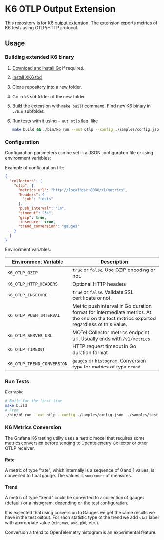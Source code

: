 # K6 OTLP Output Extension

This repository is for [K6 output extension](https://k6.io/docs/extensions/). The extension exports metrics of K6 tests using OTLP/HTTP protocol.

## Usage

### Building extended K6 binary

1. [Download and install Go](https://go.dev/doc/install) if required.
2. [Install XK6 tool](https://github.com/grafana/xk6/?tab=readme-ov-file#install-xk6)
3. Clone repository into a new folder.
4. Go to `k6` subfolder of the new folder.
5. Build the extension with `make build` command. Find new K6 binary in `./bin` subfolder.
6. Run tests with it using `--out otlp` flag, like

   ```sh
   make build && ./bin/k6 run --out otlp --config ./samples/config.json ./samples/test.js
   ```

### Configuration

Configuration parameters can be set in a JSON configuration file or using environment variables:

Example of configuration file:

```json
{
  "collectors": {
    "otlp": {
      "metrics_url": "http://localhost:8080/v1/metrics",
      "headers": {
        "job": "tests"
      },
      "push_interval": "1m",
      "timeout": "3s",
      "gzip": true,
      "insecure": true,
      "trend_conversion": "gauges"
    }
  }
}
```

Environment variables:

| Environment Variable       | Description |
|-------------------------   |-------------|
| `K6_OTLP_GZIP`             | `true` or `false`. Use GZIP encoding or not.  |
| `K6_OTLP_HTTP_HEADERS`     | Optional HTTP headers |
| `K6_OTLP_INSECURE`         | `true` or `false`. Validate SSL certificate or not. |
| `K6_OTLP_PUSH_INTERVAL`    | Metric push interval in Go duration format for intermediate metrics. At the end on the test metrics exported regardless of this value. |
| `K6_OTLP_SERVER_URL`       | MOTel Collector metrics endpoint url. Usually ends with `/v1/metrics` |
| `K6_OTLP_TIMEOUT`          | HTTP request timeout  in Go duration format |
| `K6_OTLP_TREND_CONVERSION` | `gauges` or `histogram`. Conversion type for metrics of type `trend`. |

### Run Tests

Example:

```sh
# Build for the first time
make build
# From 
./bin/k6 run --out otlp --config ./samples/config.json  ./samples/test.js
```

### K6 Metrics Conversion

The Grafana K6 testing utility uses a metric model that requires some metrics conversion before sending to Opentelemetry Collector or other OTLP receiver.

#### Rate

A metric of type "rate", which internally is a sequence of 0 and 1 values, is converted to float gauge.
The values is `sum/count` of measures.

#### Trend

A metric of type "trend" could be converted to a collection of gauges (default) or a histogram, depending on the test configuration.

It is expected that using conversion to Gauges we get the same results we have in the test output.
For each statistic type of the trend we add `stat` label with appropriate value (`min`, `max`, `avg`, `p90`, etc.).

Conversion a trend to OpenTelemetry histogram is an experimental feature.
